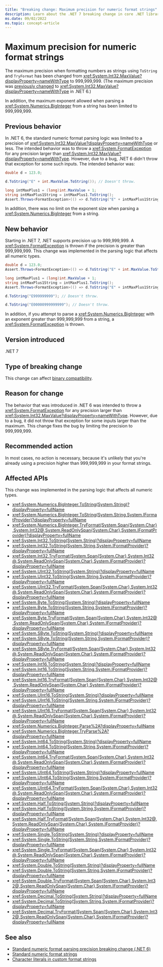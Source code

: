 ```yaml
---
title: "Breaking change: Maximum precision for numeric format strings"
description: Learn about the .NET 7 breaking change in core .NET libraries where the maximum precision for numeric format strings was changed to 999,999,999.
ms.date: 09/02/2022
ms.topic: concept-article
---
```

# Maximum precision for numeric format strings

The maximum precision when formatting numbers as strings using `ToString` and `TryFormat` has been changed from <xref:System.Int32.MaxValue?displayProperty=nameWithType> to 999,999,999. (The maximum precision was [previously changed](../6.0/numeric-format-parsing-handles-higher-precision.md) to <xref:System.Int32.MaxValue?displayProperty=nameWithType> in .NET 6.)

In addition, the maximum exponent allowed when parsing a <xref:System.Numerics.BigInteger> from a string has been limited to 999,999,999.

## Previous behavior

In .NET 6, the standard numeric format parsing logic was limited to a precision of <xref:System.Int32.MaxValue?displayProperty=nameWithType> or less. The intended behavior was to throw a <xref:System.FormatException> for any precision larger than <xref:System.Int32.MaxValue?displayProperty=nameWithType>. However, due to a bug, .NET 6 didn't throw that exception for some such inputs. The intended behavior was:

```csharp
double d = 123.0;

d.ToString("E" + int.MaxValue.ToString()); // Doesn't throw.

long intMaxPlus1 = (long)int.MaxValue + 1;
string intMaxPlus1String = intMaxPlus1.ToString();
Assert.Throws<FormatException>(() => d.ToString("E" + intMaxPlus1String)); // Throws.
```

In addition, there was no limit on the exponent size when parsing a <xref:System.Numerics.BigInteger> from a string.

## New behavior

Starting in .NET 7, .NET supports precision up to 999,999,999. A <xref:System.FormatException> is thrown if the precision is greater than 999,999,999. This change was implemented in the parsing logic that affects all numeric types.

```csharp
double d = 123.0;
Assert.Throws<FormatException>(() => d.ToString("E" + int.MaxValue.ToString())); // Throws.

long intMaxPlus1 = (long)int.MaxValue + 1;
string intMaxPlus1String = intMaxPlus1.ToString();
Assert.Throws<FormatException>(() => d.ToString("E" + intMaxPlus1String)); // Throws.

d.ToString("E999999999"); // Doesn't throw.

d.ToString("E00000999999999"); // Doesn't throw.
```

In addition, if you attempt to parse a <xref:System.Numerics.BigInteger> with an exponent greater than 999,999,999 from a string, a <xref:System.FormatException> is thrown.

## Version introduced

.NET 7

## Type of breaking change

This change can affect [binary compatibility](../../categories.md#binary-compatibility).

## Reason for change

The behavior that was introduced in .NET 6 was intended to throw a <xref:System.FormatException> for any precision larger than <xref:System.Int32.MaxValue?displayProperty=nameWithType>. However, due to a bug, it did not throw that exception for some inputs larger than the maximum. This change fixes the bug by limiting the precision to 999,999,999.

## Recommended action

In most cases, no action is necessary, because it's unlikely that you're already using a precision higher than 999,999,999 in your format strings.

## Affected APIs

This change was implemented in the parsing logic that affects all numeric types.

- <xref:System.Numerics.BigInteger.ToString(System.String)?displayProperty=fullName>
- <xref:System.Numerics.BigInteger.ToString(System.String,System.IFormatProvider)?displayProperty=fullName>
- <xref:System.Numerics.BigInteger.TryFormat(System.Span{System.Char},System.Int32@,System.ReadOnlySpan{System.Char},System.IFormatProvider)?displayProperty=fullName>
- <xref:System.Int32.ToString(System.String)?displayProperty=fullName>
- <xref:System.Int32.ToString(System.String,System.IFormatProvider)?displayProperty=fullName>
- <xref:System.Int32.TryFormat(System.Span{System.Char},System.Int32@,System.ReadOnlySpan{System.Char},System.IFormatProvider)?displayProperty=fullName>
- <xref:System.UInt32.ToString(System.String)?displayProperty=fullName>
- <xref:System.UInt32.ToString(System.String,System.IFormatProvider)?displayProperty=fullName>
- <xref:System.UInt32.TryFormat(System.Span{System.Char},System.Int32@,System.ReadOnlySpan{System.Char},System.IFormatProvider)?displayProperty=fullName>
- <xref:System.Byte.ToString(System.String)?displayProperty=fullName>
- <xref:System.Byte.ToString(System.String,System.IFormatProvider)?displayProperty=fullName>
- <xref:System.Byte.TryFormat(System.Span{System.Char},System.Int32@,System.ReadOnlySpan{System.Char},System.IFormatProvider)?displayProperty=fullName>
- <xref:System.SByte.ToString(System.String)?displayProperty=fullName>
- <xref:System.SByte.ToString(System.String,System.IFormatProvider)?displayProperty=fullName>
- <xref:System.SByte.TryFormat(System.Span{System.Char},System.Int32@,System.ReadOnlySpan{System.Char},System.IFormatProvider)?displayProperty=fullName>
- <xref:System.Int16.ToString(System.String)?displayProperty=fullName>
- <xref:System.Int16.ToString(System.String,System.IFormatProvider)?displayProperty=fullName>
- <xref:System.Int16.TryFormat(System.Span{System.Char},System.Int32@,System.ReadOnlySpan{System.Char},System.IFormatProvider)?displayProperty=fullName>
- <xref:System.UInt16.ToString(System.String)?displayProperty=fullName>
- <xref:System.UInt16.ToString(System.String,System.IFormatProvider)?displayProperty=fullName>
- <xref:System.UInt16.TryFormat(System.Span{System.Char},System.Int32@,System.ReadOnlySpan{System.Char},System.IFormatProvider)?displayProperty=fullName>
- <xref:System.Numerics.BigInteger.Parse%2A?displayProperty=fullName>
- <xref:System.Numerics.BigInteger.TryParse%2A?displayProperty=fullName>
- <xref:System.Int64.ToString(System.String)?displayProperty=fullName>
- <xref:System.Int64.ToString(System.String,System.IFormatProvider)?displayProperty=fullName>
- <xref:System.Int64.TryFormat(System.Span{System.Char},System.Int32@,System.ReadOnlySpan{System.Char},System.IFormatProvider)?displayProperty=fullName>
- <xref:System.UInt64.ToString(System.String)?displayProperty=fullName>
- <xref:System.UInt64.ToString(System.String,System.IFormatProvider)?displayProperty=fullName>
- <xref:System.UInt64.TryFormat(System.Span{System.Char},System.Int32@,System.ReadOnlySpan{System.Char},System.IFormatProvider)?displayProperty=fullName>
- <xref:System.Half.ToString(System.String)?displayProperty=fullName>
- <xref:System.Half.ToString(System.String,System.IFormatProvider)?displayProperty=fullName>
- <xref:System.Half.TryFormat(System.Span{System.Char},System.Int32@,System.ReadOnlySpan{System.Char},System.IFormatProvider)?displayProperty=fullName>
- <xref:System.Single.ToString(System.String)?displayProperty=fullName>
- <xref:System.Single.ToString(System.String,System.IFormatProvider)?displayProperty=fullName>
- <xref:System.Single.TryFormat(System.Span{System.Char},System.Int32@,System.ReadOnlySpan{System.Char},System.IFormatProvider)?displayProperty=fullName>
- <xref:System.Double.ToString(System.String)?displayProperty=fullName>
- <xref:System.Double.ToString(System.String,System.IFormatProvider)?displayProperty=fullName>
- <xref:System.Double.TryFormat(System.Span{System.Char},System.Int32@,System.ReadOnlySpan{System.Char},System.IFormatProvider)?displayProperty=fullName>
- <xref:System.Decimal.ToString(System.String)?displayProperty=fullName>
- <xref:System.Decimal.ToString(System.String,System.IFormatProvider)?displayProperty=fullName>
- <xref:System.Decimal.TryFormat(System.Span{System.Char},System.Int32@,System.ReadOnlySpan{System.Char},System.IFormatProvider)?displayProperty=fullName>

## See also

- [Standard numeric format parsing precision breaking change (.NET 6)](../6.0/numeric-format-parsing-handles-higher-precision.md)
- [Standard numeric format strings](../../../../standard/base-types/standard-numeric-format-strings.md)
- [Character literals in custom format strings](../../../../standard/base-types/custom-numeric-format-strings.md#character-literals)
